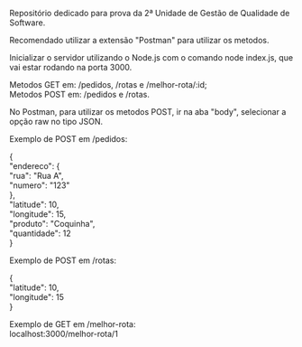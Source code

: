 Repositório dedicado para prova da 2ª Unidade de Gestão de Qualidade de Software.

Recomendado utilizar a extensão "Postman" para utilizar os metodos.

Inicializar o servidor utilizando o Node.js com o comando node index.js, que vai estar rodando na porta 3000.

<p>Metodos GET em: /pedidos, /rotas e /melhor-rota/:id;
<br>Metodos POST em: /pedidos e /rotas.</p>

No Postman, para utilizar os metodos POST, ir na aba "body", selecionar a opção raw no tipo JSON.

Exemplo de POST em /pedidos:
<p>
{
<br>  "endereco": {
<br>    "rua": "Rua A",
<br>    "numero": "123"
<br>  },
<br>  "latitude": 10,
<br>  "longitude": 15,
<br>  "produto": "Coquinha",
<br>  "quantidade": 12
<br>}
</p>

Exemplo de POST em /rotas:
<p>
{
<br>  "latitude": 10,
<br>  "longitude": 15
<br>}
</p>

<p>Exemplo de GET em /melhor-rota:
<br>localhost:3000/melhor-rota/1</p>
